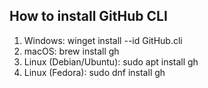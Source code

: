 ## How to install GitHub CLI

1. Windows: winget install --id GitHub.cli
2. macOS: brew install gh
3. Linux (Debian/Ubuntu): sudo apt install gh
4. Linux (Fedora): sudo dnf install gh